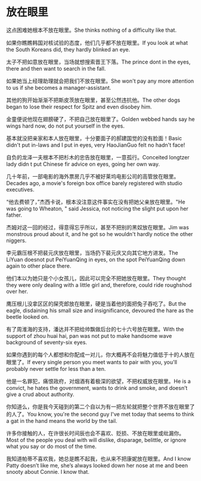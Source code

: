 # 放在眼里

<p><span class="chinese">这点困难她根本不放在眼里。</span><span class="english">She thinks nothing of a difficulty like that.</span></p>

<p><span class="chinese">如果你瞧瞧韩国对核试验的态度，他们几乎都不放在眼里。</span><span class="english">If you look at what the South Koreans did, they hardly blinked an eye.</span></p>

<p><span class="chinese">太子不把如意放在眼里，当场就想搜索晋王下落。</span><span class="english">The prince dont in the eyes, there and then want to search in the fall.</span></p>

<p><span class="chinese">如果她当上经理助理就会把我们不放在眼里。</span><span class="english">She won't pay any more attention to us if she becomes a manager-assistant.</span></p>

<p><span class="chinese">其他的狗开始渐渐不把斯皮茨放在眼里，甚至公然违抗他。</span><span class="english">The other dogs began to lose their respect for Spitz and even disobey him.</span></p>

<p><span class="chinese">金童便说他现在翅膀硬了，不把自己放在眼里了。</span><span class="english">Golden webbed hands say he wings hard now, do not put yourself in the eyes.</span></p>

<p><span class="chinese">基本就没把亲家和本人放在眼里，十分要面子的郝建国觉的没有脸面！</span><span class="english">Basic didn't put in-laws and I put in eyes, very HaoJianGuo felt no hadn't face!</span></p>

<p><span class="chinese">自负的龙泽一夫根本不把杉木的忠告放在眼里，一意孤行。</span><span class="english">Conceited longtzer lady didn t put Chinese fir advice on eyes, going her own way.</span></p>

<p><span class="chinese">几十年前，一部电影的海外票房几乎不被好莱坞电影公司的高管放在眼里。</span><span class="english">Decades ago, a movie's foreign box office barely registered with studio executives.</span></p>

<p><span class="chinese">“他去费顿了，”杰西卡说，根本没注意这件事实在没有把她父亲放在眼里。</span><span class="english">"He was going to Wheaton, " said Jessica, not noticing the slight put upon her father.</span></p>

<p><span class="chinese">杰姆对这一回的经过，得意得忘乎所以，甚至不把别的黑奴放在眼里。</span><span class="english">Jim was monstrous proud about it, and he got so he wouldn't hardly notice the other niggers.</span></p>

<p><span class="chinese">李元霸压根不把裴元庆放在眼里，当场扔下裴元庆又向其它地方进发。</span><span class="english">The LiYuan doesnot put PeiYuanQing in eyes, on the spot PeiYuanQing down again to other place there.</span></p>

<p><span class="chinese">他们本以为她只是个小女孩儿，因此可以完全不把她放在眼里。</span><span class="english">They thought they were only dealing with a little girl and, therefore, could ride roughshod over her.</span></p>

<p><span class="chinese">鹰压根儿没拿区区的屎壳郎放在眼里，硬是当着他的面把兔子吞吃了。</span><span class="english">But the eagle, disdaining his small size and insignificance, devoured the hare as the beetle looked on.</span></p>

<p><span class="chinese">有了周淮海的支持，潘达并不把给帅飘做后台的七十六号放在眼里。</span><span class="english">With the support of zhou huai hai, pan was not put to make handsome wave background of seventy-six eyes.</span></p>

<p><span class="chinese">如果你遇到的每个人都想和你配成一对儿，你大概再不会将魅力值低于十的人放在眼里了。</span><span class="english">If every single person you meet wants to pair with you, you'll probably never settle for less than a ten.</span></p>

<p><span class="chinese">他是一名罪犯，痛恨政府，对烟酒有着极深的欲望，不把权威放在眼里。</span><span class="english">He is a convict, he hates the government, wants to drink and smoke, and doesn’t give a crud about authority.</span></p>

<p><span class="chinese">你知道么，你是我今天碰到的第二个自以为有一把左轮就把整个世界不放在眼里了的人了。</span><span class="english">You know, you're the second guy I've met today that seems to think a gat in the hand means the world by the tail.</span></p>

<p><span class="chinese">许多你接触的人，在许很长时间辰也会不喜欢、贬损、不放在眼里或纰漏你。</span><span class="english">Most of the people you deal with will dislike, disparage, belittle, or ignore what you say or do most of the time.</span></p>

<p><span class="chinese">我知道帕蒂不喜欢我，她总是瞧不起我，也从来不把康妮放在眼里。</span><span class="english">And I know Patty doesn’t like me, she’s always looked down her nose at me and been snooty about Connie. I know that.</span></p>

